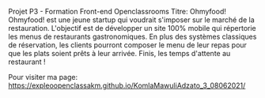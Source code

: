 Projet P3 - Formation Front-end Openclassrooms
Titre: Ohmyfood!
Ohmyfood! est une jeune startup qui voudrait s'imposer sur le marché de la restauration. L'objectif est de développer un site 100% mobile qui répertorie les menus de restaurants gastronomiques. En plus des systèmes classiques de réservation, les clients pourront composer le menu de leur repas pour que les plats soient prêts à leur arrivée. Finis, les temps d'attente au restaurant ! 

Pour visiter ma page: https://expleoopenclassakm.github.io/KomlaMawuliAdzato_3_08062021/
